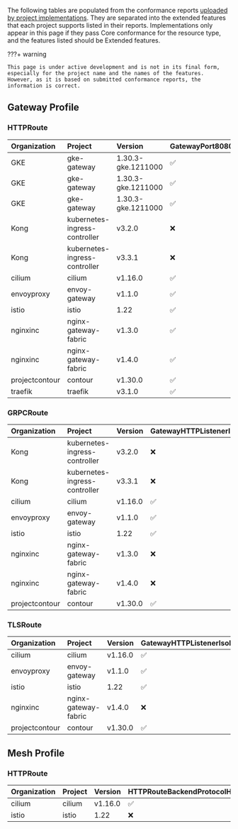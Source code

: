 
The following tables are populated from the conformance reports [uploaded by project implementations](https://github.com/kubernetes-sigs/gateway-api/tree/main/conformance/reports). They are separated into the extended features that each project supports listed in their reports.
Implementations only appear in this page if they pass Core conformance for the resource type, and the features listed should be Extended features.



???+ warning


    This page is under active development and is not in its final form,
    especially for the project name and the names of the features.
    However, as it is based on submitted conformance reports, the information is correct.


## Gateway Profile

### HTTPRoute

| Organization   | Project                       | Version            | GatewayPort8080    | HTTPRouteHostRewrite   | HTTPRoutePathRedirect   | HTTPRouteRequestMirror   | HTTPRouteResponseHeaderModification   | HTTPRouteSchemeRedirect   | HTTPRouteMethodMatching   | HTTPRoutePathRewrite   | HTTPRouteQueryParamMatching   | GatewayHTTPListenerIsolation   | GatewayStaticAddresses   | HTTPRouteBackendProtocolH2C   | HTTPRouteBackendProtocolWebSocket   | HTTPRouteBackendRequestHeaderModification   | HTTPRouteBackendTimeout   | HTTPRouteParentRefPort   | HTTPRoutePortRedirect   | HTTPRouteRequestMultipleMirrors   | HTTPRouteRequestTimeout   |
|:---------------|:------------------------------|:-------------------|:-------------------|:-----------------------|:------------------------|:-------------------------|:--------------------------------------|:--------------------------|:--------------------------|:-----------------------|:------------------------------|:-------------------------------|:-------------------------|:------------------------------|:------------------------------------|:--------------------------------------------|:--------------------------|:-------------------------|:------------------------|:----------------------------------|:--------------------------|
| GKE            | gke-gateway                   | 1.30.3-gke.1211000 | :white_check_mark: | :white_check_mark:     | :white_check_mark:      | :white_check_mark:       | :white_check_mark:                    | :white_check_mark:        | :x:                       | :x:                    | :x:                           | :x:                            | :x:                      | :x:                           | :x:                                 | :x:                                         | :x:                       | :x:                      | :x:                     | :x:                               | :x:                       |
| GKE            | gke-gateway                   | 1.30.3-gke.1211000 | :white_check_mark: | :white_check_mark:     | :white_check_mark:      | :white_check_mark:       | :white_check_mark:                    | :white_check_mark:        | :x:                       | :x:                    | :x:                           | :x:                            | :x:                      | :x:                           | :x:                                 | :x:                                         | :x:                       | :x:                      | :x:                     | :x:                               | :x:                       |
| GKE            | gke-gateway                   | 1.30.3-gke.1211000 | :white_check_mark: | :white_check_mark:     | :white_check_mark:      | :white_check_mark:       | :white_check_mark:                    | :white_check_mark:        | :x:                       | :x:                    | :x:                           | :x:                            | :x:                      | :x:                           | :x:                                 | :x:                                         | :x:                       | :x:                      | :x:                     | :x:                               | :x:                       |
| Kong           | kubernetes-ingress-controller | v3.2.0             | :x:                | :white_check_mark:     | :x:                     | :x:                      | :white_check_mark:                    | :x:                       | :white_check_mark:        | :white_check_mark:     | :white_check_mark:            | :x:                            | :x:                      | :x:                           | :x:                                 | :x:                                         | :x:                       | :x:                      | :x:                     | :x:                               | :x:                       |
| Kong           | kubernetes-ingress-controller | v3.3.1             | :x:                | :white_check_mark:     | :x:                     | :x:                      | :white_check_mark:                    | :x:                       | :white_check_mark:        | :white_check_mark:     | :white_check_mark:            | :x:                            | :x:                      | :x:                           | :x:                                 | :x:                                         | :x:                       | :x:                      | :x:                     | :x:                               | :x:                       |
| cilium         | cilium                        | v1.16.0            | :white_check_mark: | :white_check_mark:     | :white_check_mark:      | :white_check_mark:       | :white_check_mark:                    | :white_check_mark:        | :white_check_mark:        | :white_check_mark:     | :white_check_mark:            | :white_check_mark:             | :white_check_mark:       | :white_check_mark:            | :white_check_mark:                  | :white_check_mark:                          | :white_check_mark:        | :white_check_mark:       | :white_check_mark:      | :white_check_mark:                | :white_check_mark:        |
| envoyproxy     | envoy-gateway                 | v1.1.0             | :white_check_mark: | :white_check_mark:     | :white_check_mark:      | :white_check_mark:       | :white_check_mark:                    | :white_check_mark:        | :white_check_mark:        | :white_check_mark:     | :white_check_mark:            | :white_check_mark:             | :white_check_mark:       | :x:                           | :x:                                 | :white_check_mark:                          | :white_check_mark:        | :white_check_mark:       | :white_check_mark:      | :white_check_mark:                | :white_check_mark:        |
| istio          | istio                         | 1.22               | :white_check_mark: | :white_check_mark:     | :white_check_mark:      | :white_check_mark:       | :white_check_mark:                    | :white_check_mark:        | :white_check_mark:        | :white_check_mark:     | :white_check_mark:            | :white_check_mark:             | :white_check_mark:       | :x:                           | :x:                                 | :white_check_mark:                          | :white_check_mark:        | :white_check_mark:       | :white_check_mark:      | :white_check_mark:                | :white_check_mark:        |
| nginxinc       | nginx-gateway-fabric          | v1.3.0             | :white_check_mark: | :white_check_mark:     | :x:                     | :x:                      | :white_check_mark:                    | :white_check_mark:        | :white_check_mark:        | :white_check_mark:     | :white_check_mark:            | :x:                            | :x:                      | :x:                           | :x:                                 | :x:                                         | :x:                       | :x:                      | :white_check_mark:      | :x:                               | :x:                       |
| nginxinc       | nginx-gateway-fabric          | v1.4.0             | :white_check_mark: | :white_check_mark:     | :x:                     | :x:                      | :white_check_mark:                    | :white_check_mark:        | :white_check_mark:        | :white_check_mark:     | :white_check_mark:            | :x:                            | :x:                      | :x:                           | :x:                                 | :x:                                         | :x:                       | :x:                      | :white_check_mark:      | :x:                               | :x:                       |
| projectcontour | contour                       | v1.30.0            | :white_check_mark: | :white_check_mark:     | :white_check_mark:      | :white_check_mark:       | :white_check_mark:                    | :white_check_mark:        | :white_check_mark:        | :white_check_mark:     | :white_check_mark:            | :white_check_mark:             | :white_check_mark:       | :x:                           | :x:                                 | :white_check_mark:                          | :white_check_mark:        | :white_check_mark:       | :white_check_mark:      | :white_check_mark:                | :white_check_mark:        |
| traefik        | traefik                       | v3.1.0             | :white_check_mark: | :white_check_mark:     | :white_check_mark:      | :x:                      | :x:                                   | :white_check_mark:        | :white_check_mark:        | :white_check_mark:     | :white_check_mark:            | :x:                            | :x:                      | :x:                           | :x:                                 | :x:                                         | :x:                       | :x:                      | :white_check_mark:      | :x:                               | :x:                       |

### GRPCRoute

| Organization   | Project                       | Version   | GatewayHTTPListenerIsolation   | GatewayPort8080    | GatewayStaticAddresses   |
|:---------------|:------------------------------|:----------|:-------------------------------|:-------------------|:-------------------------|
| Kong           | kubernetes-ingress-controller | v3.2.0    | :x:                            | :x:                | :x:                      |
| Kong           | kubernetes-ingress-controller | v3.3.1    | :x:                            | :x:                | :x:                      |
| cilium         | cilium                        | v1.16.0   | :white_check_mark:             | :white_check_mark: | :white_check_mark:       |
| envoyproxy     | envoy-gateway                 | v1.1.0    | :white_check_mark:             | :white_check_mark: | :white_check_mark:       |
| istio          | istio                         | 1.22      | :white_check_mark:             | :white_check_mark: | :white_check_mark:       |
| nginxinc       | nginx-gateway-fabric          | v1.3.0    | :x:                            | :x:                | :x:                      |
| nginxinc       | nginx-gateway-fabric          | v1.4.0    | :x:                            | :x:                | :x:                      |
| projectcontour | contour                       | v1.30.0   | :white_check_mark:             | :white_check_mark: | :white_check_mark:       |

### TLSRoute

| Organization   | Project              | Version   | GatewayHTTPListenerIsolation   | GatewayPort8080    | GatewayStaticAddresses   |
|:---------------|:---------------------|:----------|:-------------------------------|:-------------------|:-------------------------|
| cilium         | cilium               | v1.16.0   | :white_check_mark:             | :white_check_mark: | :white_check_mark:       |
| envoyproxy     | envoy-gateway        | v1.1.0    | :white_check_mark:             | :white_check_mark: | :white_check_mark:       |
| istio          | istio                | 1.22      | :white_check_mark:             | :white_check_mark: | :white_check_mark:       |
| nginxinc       | nginx-gateway-fabric | v1.4.0    | :x:                            | :x:                | :x:                      |
| projectcontour | contour              | v1.30.0   | :white_check_mark:             | :white_check_mark: | :white_check_mark:       |

## Mesh Profile

### HTTPRoute

| Organization   | Project   | Version   | HTTPRouteBackendProtocolH2C   | HTTPRouteBackendProtocolWebSocket   | HTTPRouteBackendRequestHeaderModification   | HTTPRouteBackendTimeout   | HTTPRouteHostRewrite   | HTTPRouteMethodMatching   | HTTPRoutePathRedirect   | HTTPRoutePathRewrite   | HTTPRoutePortRedirect   | HTTPRouteQueryParamMatching   | HTTPRouteRequestMirror   | HTTPRouteRequestMultipleMirrors   | HTTPRouteRequestTimeout   | HTTPRouteResponseHeaderModification   | HTTPRouteSchemeRedirect   | MeshClusterIPMatching   | MeshConsumerRoute   | HTTPRouteParentRefPort   |
|:---------------|:----------|:----------|:------------------------------|:------------------------------------|:--------------------------------------------|:--------------------------|:-----------------------|:--------------------------|:------------------------|:-----------------------|:------------------------|:------------------------------|:-------------------------|:----------------------------------|:--------------------------|:--------------------------------------|:--------------------------|:------------------------|:--------------------|:-------------------------|
| cilium         | cilium    | v1.16.0   | :white_check_mark:            | :white_check_mark:                  | :white_check_mark:                          | :white_check_mark:        | :white_check_mark:     | :white_check_mark:        | :white_check_mark:      | :white_check_mark:     | :white_check_mark:      | :white_check_mark:            | :white_check_mark:       | :white_check_mark:                | :white_check_mark:        | :white_check_mark:                    | :white_check_mark:        | :white_check_mark:      | :white_check_mark:  | :x:                      |
| istio          | istio     | 1.22      | :x:                           | :x:                                 | :white_check_mark:                          | :white_check_mark:        | :white_check_mark:     | :white_check_mark:        | :white_check_mark:      | :white_check_mark:     | :white_check_mark:      | :white_check_mark:            | :white_check_mark:       | :white_check_mark:                | :white_check_mark:        | :white_check_mark:                    | :white_check_mark:        | :x:                     | :white_check_mark:  | :white_check_mark:       |